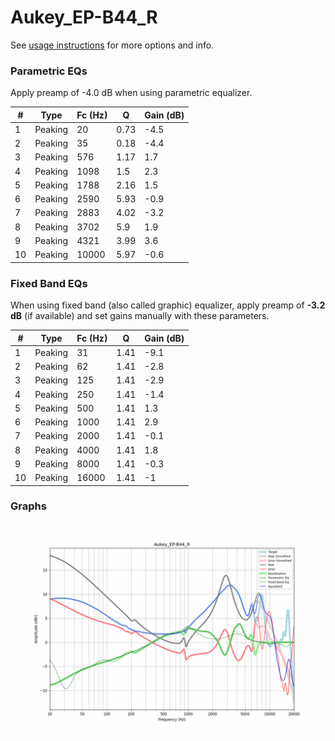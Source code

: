 # Aukey_EP-B44_R
See [usage instructions](https://github.com/jaakkopasanen/AutoEq#usage) for more options and info.

### Parametric EQs
Apply preamp of -4.0 dB when using parametric equalizer.

|   # | Type    |   Fc (Hz) |    Q |   Gain (dB) |
|-----|---------|-----------|------|-------------|
|   1 | Peaking |        20 | 0.73 |        -4.5 |
|   2 | Peaking |        35 | 0.18 |        -4.4 |
|   3 | Peaking |       576 | 1.17 |         1.7 |
|   4 | Peaking |      1098 | 1.5  |         2.3 |
|   5 | Peaking |      1788 | 2.16 |         1.5 |
|   6 | Peaking |      2590 | 5.93 |        -0.9 |
|   7 | Peaking |      2883 | 4.02 |        -3.2 |
|   8 | Peaking |      3702 | 5.9  |         1.9 |
|   9 | Peaking |      4321 | 3.99 |         3.6 |
|  10 | Peaking |     10000 | 5.97 |        -0.6 |

### Fixed Band EQs
When using fixed band (also called graphic) equalizer, apply preamp of **-3.2 dB** (if available) and set gains manually with these parameters.

|   # | Type    |   Fc (Hz) |    Q |   Gain (dB) |
|-----|---------|-----------|------|-------------|
|   1 | Peaking |        31 | 1.41 |        -9.1 |
|   2 | Peaking |        62 | 1.41 |        -2.8 |
|   3 | Peaking |       125 | 1.41 |        -2.9 |
|   4 | Peaking |       250 | 1.41 |        -1.4 |
|   5 | Peaking |       500 | 1.41 |         1.3 |
|   6 | Peaking |      1000 | 1.41 |         2.9 |
|   7 | Peaking |      2000 | 1.41 |        -0.1 |
|   8 | Peaking |      4000 | 1.41 |         1.8 |
|   9 | Peaking |      8000 | 1.41 |        -0.3 |
|  10 | Peaking |     16000 | 1.41 |        -1   |

### Graphs
![](./Aukey_EP-B44_R.png)
